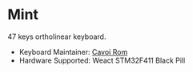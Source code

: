 # Mint

47 keys ortholinear keyboard.

* Keyboard Maintainer: [Cavoi Rom](https://github.com/cavoirom)
* Hardware Supported: Weact STM32F411 Black Pill
